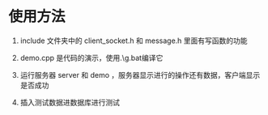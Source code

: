# 使用方法

1. include 文件夹中的 client_socket.h 和 message.h 里面有写函数的功能

2. demo.cpp 是代码的演示，使用.\g.bat编译它

3. 运行服务器 server 和 demo ，服务器显示进行的操作还有数据，客户端显示是否成功

4. 插入测试数据进数据库进行测试